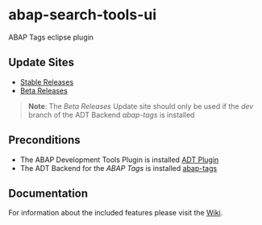 # abap-search-tools-ui
ABAP Tags eclipse plugin

## Update Sites

- [Stable Releases](https://raw.githubusercontent.com/stockbal/EclipseReleaseUpdateSite/master)  
- [Beta Releases](https://raw.githubusercontent.com/stockbal/EclipseDevUpdateSite/master)

> **Note**: The _Beta Releases_ Update site should only be used if the _dev_ branch of the ADT Backend _abap-tags_ is installed

## Preconditions

- The ABAP Development Tools Plugin is installed [ADT Plugin](https://tools.hana.ondemand.com/)
- The ADT Backend for the _ABAP Tags_ is installed [abap-tags](https://github.com/stockbal/abap-tags)

## Documentation
For information about the included features please visit the [Wiki](https://github.com/stockbal/abap-tags-ui/wiki).
